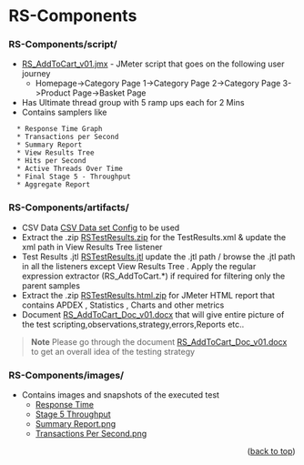<a name="readme-top"></a>

# RS-Components

### RS-Components/script/

* [RS_AddToCart_v01.jmx](https://github.com/pragatheboss/RS-Components/blob/bfcca6144fa434358e5eac0cecb190b92fc2b367/script/RS_AddToCart_v01.jmx) - JMeter script that goes on the following user journey
  - Homepage->Category Page 1->Category Page 2->Category Page 3->Product Page->Basket Page
* Has Ultimate thread group with 5 ramp ups each for 2 Mins
* Contains samplers like 
````
  * Response Time Graph
  * Transactions per Second
  * Summary Report
  * View Results Tree
  * Hits per Second
  * Active Threads Over Time
  * Final Stage 5 - Throughput 
  * Aggregate Report   
````

### RS-Components/artifacts/

* CSV Data [CSV Data set Config](https://github.com/pragatheboss/RS-Components/blob/bfcca6144fa434358e5eac0cecb190b92fc2b367/artifacts/Categories.csv) to be used 
* Extract the .zip [RSTestResults.zip](https://github.com/pragatheboss/RS-Components/blob/bfcca6144fa434358e5eac0cecb190b92fc2b367/artifacts/RSTestResults.zip) for the TestResults.xml & update the xml path in View Results Tree listener
* Test Results .jtl [RSTestResults.jtl](https://github.com/pragatheboss/RS-Components/blob/2ac1ed40b4c9d92e58e804d62b0523b81b810760/artifacts/RSTestResults.jtl) update the .jtl path / browse the .jtl path in all the listeners except View Results Tree . Apply the regular expression extractor (RS_AddToCart.*) if required for filtering only the parent samples
* Extract the .zip [RSTestResults.html.zip](https://github.com/pragatheboss/RS-Components/blob/2ac1ed40b4c9d92e58e804d62b0523b81b810760/artifacts/RSTestResults.html.zip) for JMeter HTML report that contains APDEX , Statistics , Charts and other metrics
* Document [RS_AddToCart_Doc_v01.docx](https://github.com/pragatheboss/RS-Components/blob/2ac1ed40b4c9d92e58e804d62b0523b81b810760/artifacts/RS_AddToCart_Doc_v01.docx) that will give entire picture of the test scripting,observations,strategy,errors,Reports etc..


> **Note**
> Please go through the document [RS_AddToCart_Doc_v01.docx](https://github.com/pragatheboss/RS-Components/blob/2ac1ed40b4c9d92e58e804d62b0523b81b810760/artifacts/RS_AddToCart_Doc_v01.docx) to get an overall idea of the testing strategy

### RS-Components/images/

* Contains images and snapshots of the executed test
  - [Response Time](https://github.com/pragatheboss/RS-Components/blob/bfcca6144fa434358e5eac0cecb190b92fc2b367/images/Response%20Time.png)
  - [Stage 5 Throughput](https://github.com/pragatheboss/RS-Components/blob/bfcca6144fa434358e5eac0cecb190b92fc2b367/images/Stage%205%20Throughput.png)
  - [Summary Report.png](https://github.com/pragatheboss/RS-Components/blob/bfcca6144fa434358e5eac0cecb190b92fc2b367/images/Summary%20Report.png)
  - [Transactions Per Second.png](https://github.com/pragatheboss/RS-Components/blob/bfcca6144fa434358e5eac0cecb190b92fc2b367/images/Transactions%20Per%20Second.png)

<p align="right">(<a href="#readme-top">back to top</a>)</p>




